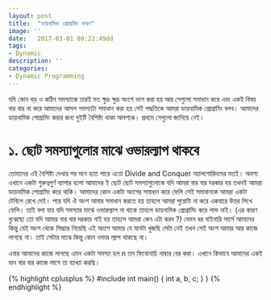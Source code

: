 ```yaml
---
layout: post
title:  "ডায়নামিক প্রোগ্রামিং কথন"
image: ''
date:   2017-03-01 00:22:49dd
tags:
- Dynamic
description: ''
categories:
- Dynamic Programming
---
```

যদি কোন বড় ও কঠিন সমস্যাকে তারই মত ক্ষুদ্র ক্ষুদ্র অংশে ভাগ করা হয় আর সেগুলো সমাধান করে এবং একই বিষয় বার বার না করে আমাদের আসল সমস্যাটা সমাধান করা হয় সেই পদ্ধতিকে আমরা ডায়নামিক প্রোগ্রামিং বলব। 
আমাদের ডায়নামিক পোগ্রামিং করার জন্য দুইটি বৈশিষ্ট্য থাকা আবশ্যক। প্রথমে সেগুলো জানিয়ে নেই।  

# ১. ছোট সমস্যাগুলোর মাঝে ওভারল্যাপ থাকবে
তোমাদের এই বৈশিষ্ট্য দেখার পর মনে হতে পারে এতো Divide and Conquer অ্যালগোরিদমের মতই। অবশ্য এখানে একটা গুরুত্বপুর্ণ ব্যাপার হলো আমাদের ই ছোট ছোট সমস্যাগুলোকে যদি আমরা বার বার দরকার হয় তখনই আমরা  ডায়নামিক পোগ্রামিং করে থাকি। আমাদের কোন একটা অংশের সমাধান করে ফেলি সেই সমাধানকে আমরা একটা টেবিলে রেখে দেই। পরে যদি ঐ অংশ আবার সমাধান করতে হয় তাহলে আমরা পুরোটা না করে একবারে উত্তর লিখে ফেলি। তাই বলা যায় যদি সমস্যার মাঝে ওভারল্যাপ না থাকে তাহলে ডায়নামিক প্রোগ্রামিং করে লাভ নাই। (এর কারণ বুঝেছো তো যদি আমার বার বার দরকার নাই হয় তাহলে আমরা কেন এটা করব ?) যেমন ধর বাইনারি সার্সে আমাদের কিন্তু যেই অংশ থেকে সিদ্ধান্ত নিয়েছি এই অংশে আমার যে মানটা খুজছি সেটা নেই তখন সেই অংশ আমার আর কাজে লাগছে না। তাই সেটার মাঝে কিন্তু কোন ওভার ল্যাপ থাকছে না। 

এবার আমাদের কাজে লাগছে এমন একটা সমস্যা হল n তম ফিবোনাচি নাম্বার বের করা। এখানে কিভাবে আমাদের একই মান বার বার কাজে লাগে তা ব্যাখ্যা করছি।

{% highlight cplusplus %}
#include <iostream>
int main()
{
  int a, b, c;
}
}
{% endhighlight %}
